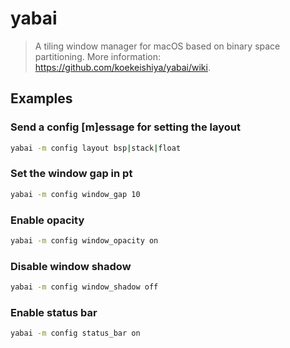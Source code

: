 # yabai

> A tiling window manager for macOS based on binary space partitioning. More information: <https://github.com/koekeishiya/yabai/wiki>.

## Examples

### Send a config [m]essage for setting the layout

```bash
yabai -m config layout bsp|stack|float
```

### Set the window gap in pt

```bash
yabai -m config window_gap 10
```

### Enable opacity

```bash
yabai -m config window_opacity on
```

### Disable window shadow

```bash
yabai -m config window_shadow off
```

### Enable status bar

```bash
yabai -m config status_bar on
```
